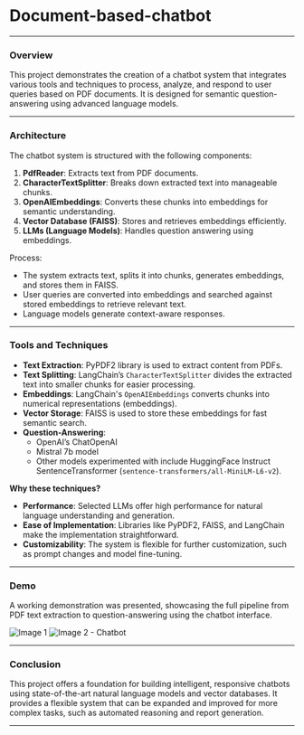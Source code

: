 # Document-based-chatbot
---

### Overview

This project demonstrates the creation of a chatbot system that integrates various tools and techniques to process, analyze, and respond to user queries based on PDF documents. It is designed for semantic question-answering using advanced language models.

---

### Architecture

The chatbot system is structured with the following components:

1. **PdfReader**: Extracts text from PDF documents.
2. **CharacterTextSplitter**: Breaks down extracted text into manageable chunks.
3. **OpenAIEmbeddings**: Converts these chunks into embeddings for semantic understanding.
4. **Vector Database (FAISS)**: Stores and retrieves embeddings efficiently.
5. **LLMs (Language Models)**: Handles question answering using embeddings.

Process:
- The system extracts text, splits it into chunks, generates embeddings, and stores them in FAISS.
- User queries are converted into embeddings and searched against stored embeddings to retrieve relevant text.
- Language models generate context-aware responses.

---

### Tools and Techniques

- **Text Extraction**: PyPDF2 library is used to extract content from PDFs.
- **Text Splitting**: LangChain’s `CharacterTextSplitter` divides the extracted text into smaller chunks for easier processing.
- **Embeddings**: LangChain's `OpenAIEmbeddings` converts chunks into numerical representations (embeddings).
- **Vector Storage**: FAISS is used to store these embeddings for fast semantic search.
- **Question-Answering**:
  - OpenAI’s ChatOpenAI
  - Mistral 7b model
  - Other models experimented with include HuggingFace Instruct SentenceTransformer (`sentence-transformers/all-MiniLM-L6-v2`).

**Why these techniques?**
- **Performance**: Selected LLMs offer high performance for natural language understanding and generation.
- **Ease of Implementation**: Libraries like PyPDF2, FAISS, and LangChain make the implementation straightforward.
- **Customizability**: The system is flexible for further customization, such as prompt changes and model fine-tuning.

---

### Demo

A working demonstration was presented, showcasing the full pipeline from PDF text extraction to question-answering using the chatbot interface.


![Image 1](![image](https://github.com/user-attachments/assets/b1d4ca2a-3400-4859-9921-e4b5d85d5b7d)
)
![Image 2 - Chatbot](![image](https://github.com/user-attachments/assets/d6d00a60-2956-43ff-975c-d1d6017326d0)
)

---

### Conclusion

This project offers a foundation for building intelligent, responsive chatbots using state-of-the-art natural language models and vector databases. It provides a flexible system that can be expanded and improved for more complex tasks, such as automated reasoning and report generation.

---
